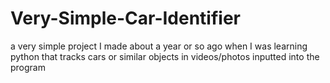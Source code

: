 # Very-Simple-Car-Identifier
a very simple project I made about a year or so ago when I was learning python that tracks cars or similar objects in videos/photos inputted into the program
